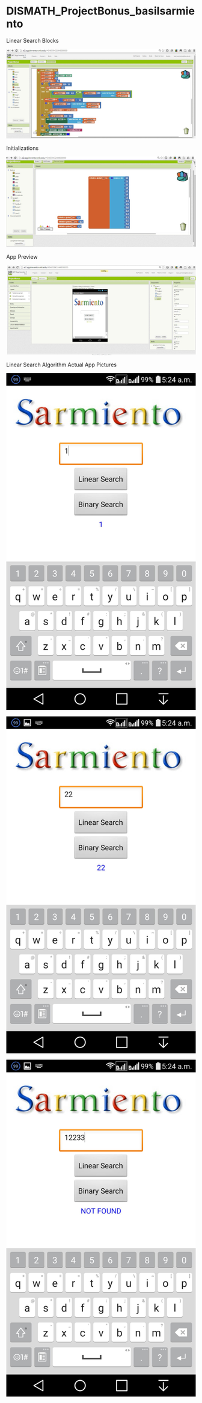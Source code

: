 # DISMATH_ProjectBonus_basilsarmiento

Linear Search Blocks

![alt tag](https://github.com/DeLaSalleUniversity-Manila-DISMATH-t216/DISMATH_ProjectBonus_basilsarmiento/blob/master/linear.jpg)

Initializations

![alt tag](https://github.com/DeLaSalleUniversity-Manila-DISMATH-t216/DISMATH_ProjectBonus_basilsarmiento/blob/master/initialize.jpg)

App Preview

![alt tag](https://github.com/DeLaSalleUniversity-Manila-DISMATH-t216/DISMATH_ProjectBonus_basilsarmiento/blob/master/emulator.jpg)

Linear Search Algorithm Actual App Pictures 

![alt tag](https://github.com/DeLaSalleUniversity-Manila-DISMATH-t216/DISMATH_ProjectBonus_basilsarmiento/blob/master/12381226_10206018669973594_1549614142_o.jpg)

![alt tag](https://github.com/DeLaSalleUniversity-Manila-DISMATH-t216/DISMATH_ProjectBonus_basilsarmiento/blob/master/12675100_10206018669573584_527456142_o.jpg)

![alt tag](https://github.com/DeLaSalleUniversity-Manila-DISMATH-t216/DISMATH_ProjectBonus_basilsarmiento/blob/master/12809803_10206018669413580_1631770672_o.jpg)
